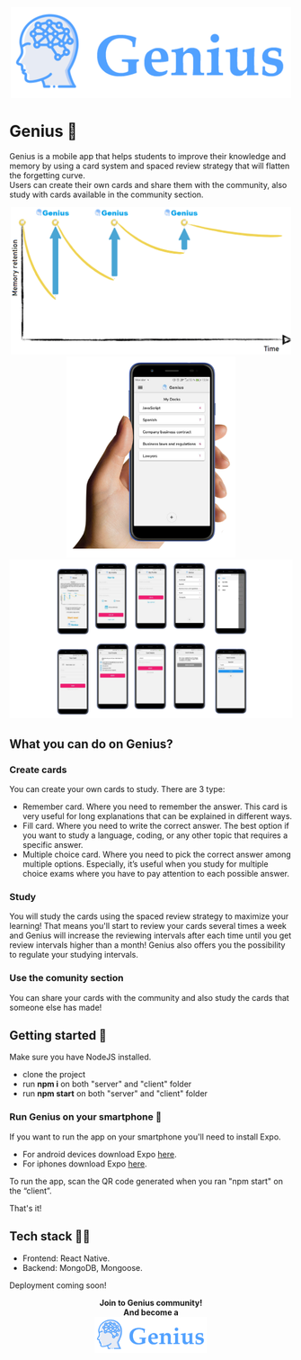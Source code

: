 <div align="center">
<img src="./Client/assets/logo - full.png" alt="Genius Logo" width="500"/>
</div>

# Genius 🧠
Genius is a mobile app that helps students to improve their knowledge and memory by using a card system and spaced review strategy that will flatten the forgetting curve.<br>
Users can create their own cards and share them with the community, also study with cards available in the community section.

<div align="center">
<img src="./Client/assets/forgetting-curve-with-genius - readme.png" alt="Forgetting curve" width="500"/>
<img src="./Client/assets/mobile-use/genius-home.png" alt="Forgetting curve" width="300"/>
<img src="./Client/assets/mobile-use/genius-screens.png" alt="Forgetting curve" width="800"/>
</div>


## What you can do on Genius?
### Create cards
You can create your own cards to study. There are 3 type:
* Remember card. Where you need to remember the answer. This card is very useful for long explanations that can be explained in different ways.
* Fill card. Where you need to write the correct answer. The best option if you want to study a language, coding, or any other topic that requires a specific answer.
* Multiple choice card. Where you need to pick the correct answer among multiple options. Especially, it’s useful when you study for multiple choice exams where you have to pay attention to each possible answer.

### Study
You will study the cards using the spaced review strategy to maximize your learning!
That means you'll start to review your cards several times a week and Genius will increase the reviewing intervals after each time until you get review intervals higher than a month!
Genius also offers you the possibility to regulate your studying intervals.

### Use the comunity section
You can share your cards with the community and also study the cards that someone else has made!



## Getting started 🚀
Make sure you have NodeJS installed.

* clone the project
* run <b>npm i</b> on both "server" and "client" folder
* run <b>npm start</b> on both "server" and "client" folder


### Run Genius on your smartphone 📱
If you want to run the app on your smartphone you'll need to install Expo.
- For android devices download Expo <a href="https://play.google.com/store/apps/details?id=host.exp.exponent">here</a>.
- For iphones download Expo <a href="https://apps.apple.com/us/app/expo-client/id982107779">here</a>.

To run the app, scan the QR code generated when you ran "npm start" on the “client”.

That's it!


## Tech stack 👩‍💻 
* Frontend: React Native.
* Backend: MongoDB, Mongoose.

Deployment coming soon!

<div align="center">
  <b>Join to Genius community!</b></br>
  <b>And become a</b></br>
<img src="./Client/assets/logo - full.png" alt="Genius Logo" width="200"/>
</div>
